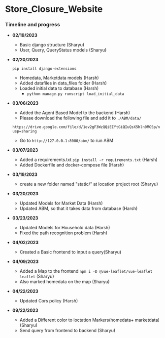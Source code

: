 # Store_Closure_Website
### Timeline and progress

- **02/19/2023**
    * Basic django structure (Sharyu)
    * User, Query, QueryStatus models (Sharyu)

- **02/20/2023**

    ```pip install django-extensions```
    * Homedata, Marketdata models (Harsh)
    * Added datafiles in data_files folder (Harsh)
    * Loaded initial data to database (Harsh)
        +  ```python manage.py runscript load_initial_data```

- **03/06/2023**
    
    * Added the Agent Based Model to the backend (Harsh)
    * Please download the following file and add it to ``` ./ABM/data/ ```
    ```
    https://drive.google.com/file/d/1ev2gF3WzQQiEIYtGiQIuQsX5hln0MOSp/view?usp=sharing
    ```
    * Go to ```http://127.0.0.1:8000/abm/``` to run ABM

- **03/07/2023**
    * Added a requirements.txt  ```pip install -r requirements.txt``` (Harsh)
    * Added Dockerfile and docker-compose file (Harsh)

- **03/19/2023**
    * create a new folder named "static/" at location project root (Sharyu)

- **03/20/2023**
    * Updated Models for Market Data (Harsh)
    * Updated ABM, so that it takes data from database (Harsh)

- **03/23/2023**
    * Updated Models for Household data (Harsh)
    * Fixed the path recognition problem (Harsh) 

- **04/02/2023**
    * Created a Basic frontend to input a query(Sharyu)
    
- **04/09/2023**
    * Added a Map to the frontend ```npm i -D @vue-leaflet/vue-leaflet leaflet``` (Sharyu)
    * Also marked homedata on the map (Sharyu)

- **04/22/2023**
    * Updated Cors policy (Harsh)

- **09/22/2023**
    * Added a Different color to loctation Markers(homedata+ marketdata) (Sharyu)
    * Send query from frontend to backend (Sharyu)

